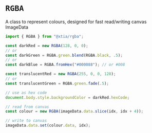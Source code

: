 # `RGBA`

A class to represent colours, designed for fast read/writing canvas ImageData

```ts
import { RGBA } from "@xtia/rgba";

const darkRed = new RGBA(128, 0, 0);
// or
const darkGreen = RGBA.green.blend(RGBA.black, .5);
// or
const darkBlue = RGBA.fromHex("#000088"); // or #008

const translucentRed = new RGBA(255, 0, 0, 128);
// or
const translucentGreen = RGBA.green.fade(.5);

// use as hex code
document.body.style.backgroundColor = darkRed.hexCode;

// read from canvas
const colour = new RGBA(imageData.data.slice(idx, idx + 4));

// write to canvas
imageData.data.set(colour.data, idx);
```
